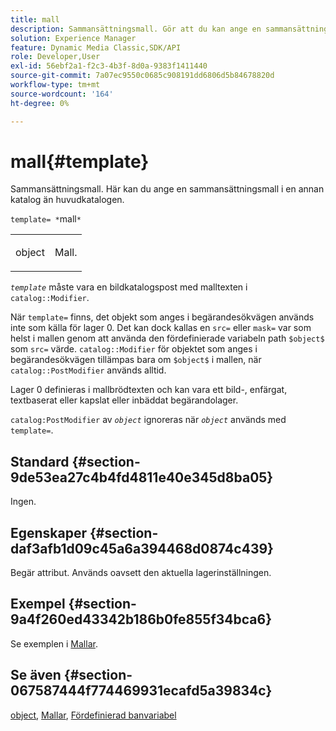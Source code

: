 ```yaml
---
title: mall
description: Sammansättningsmall. Gör att du kan ange en sammansättningsmall som finns i en annan katalog än huvudkatalogen.
solution: Experience Manager
feature: Dynamic Media Classic,SDK/API
role: Developer,User
exl-id: 56ebf2a1-f2c3-4b3f-8d0a-9383f1411440
source-git-commit: 7a07ec9550c0685c908191dd6806d5b84678820d
workflow-type: tm+mt
source-wordcount: '164'
ht-degree: 0%

---
```


# mall{#template}

Sammansättningsmall. Här kan du ange en sammansättningsmall i en annan katalog än huvudkatalogen.

`template= *`mall`*`

<table id="simpletable_DEC6F4EB460D453B8F272C98C9C8B7E5"> 
 <tr class="strow"> 
  <td class="stentry"> <p><span class="varname"> object</span> </p> </td> 
  <td class="stentry"> <p>Mall. </p></td> 
 </tr> 
</table>

*`template`* måste vara en bildkatalogspost med malltexten i `catalog::Modifier`.

När `template=` finns, det objekt som anges i begärandesökvägen används inte som källa för lager 0. Det kan dock kallas en `src=` eller `mask=` var som helst i mallen genom att använda den fördefinierade variabeln path `$object$` som `src=` värde. `catalog::Modifier` för objektet som anges i begärandesökvägen tillämpas bara om `$object$` i mallen, när `catalog::PostModifier` används alltid.

Lager 0 definieras i mallbrödtexten och kan vara ett bild-, enfärgat, textbaserat eller kapslat eller inbäddat begärandolager.

`catalog:PostModifier` av *`object`* ignoreras när *`object`* används med `template=`.

## Standard {#section-9de53ea27c4b4fd4811e40e345d8ba05}

Ingen.

## Egenskaper {#section-daf3afb1d09c45a6a394468d0874c439}

Begär attribut. Används oavsett den aktuella lagerinställningen.

## Exempel {#section-9a4f260ed43342b186b0fe855f34bca6}

Se exemplen i [Mallar](../../../../../is-api/http-ref/image-serving-api-ref/c-http-protocol-reference/c-templates/c-templates.md#concept-3cd2d2adae0e41b2979b9640244d4d3e).

## Se även {#section-067587444f774469931ecafd5a39834c}

[object](../../../../../is-api/http-ref/image-serving-api-ref/c-http-protocol-reference/c-data-types/r-object.md#reference-2591bd24548d462782c68d138ef795a0), [Mallar](../../../../../is-api/http-ref/image-serving-api-ref/c-http-protocol-reference/c-templates/c-templates.md#concept-3cd2d2adae0e41b2979b9640244d4d3e), [Fördefinierad banvariabel](../../../../../is-api/http-ref/image-serving-api-ref/c-http-protocol-reference/c-syntax-and-features/r-is-http-substitution-variables.md#reference-90dc01aba44940e4acdd0c6476e7aa5a)
